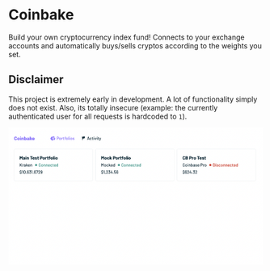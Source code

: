 # Coinbake
Build your own cryptocurrency index fund! Connects to your exchange accounts and automatically buys/sells cryptos according to the weights you set.

## Disclaimer
This project is extremely early in development. A lot of functionality simply does not exist. Also, its totally insecure (example: the currently authenticated user for all requests is hardcoded to `1`).

![Portfolios Page](/preview_images/portfolios.png?raw=true "Portfolios Page")
